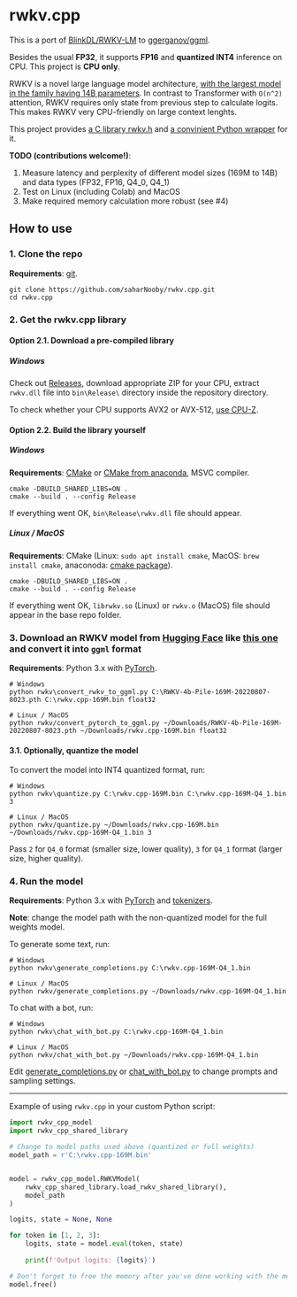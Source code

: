 # rwkv.cpp

This is a port of [BlinkDL/RWKV-LM](https://github.com/BlinkDL/RWKV-LM) to [ggerganov/ggml](https://github.com/ggerganov/ggml).

Besides the usual **FP32**, it supports **FP16** and **quantized INT4** inference on CPU. This project is **CPU only**.

RWKV is a novel large language model architecture, [with the largest model in the family having 14B parameters](https://huggingface.co/BlinkDL/rwkv-4-pile-14b). In contrast to Transformer with `O(n^2)` attention, RWKV requires only state from previous step to calculate logits. This makes RWKV very CPU-friendly on large context lenghts.

This project provides [a C library rwkv.h](rwkv.h) and [a convinient Python wrapper](rwkv%2Frwkv_cpp_model.py) for it.

**TODO (contributions welcome!)**:

1. Measure latency and perplexity of different model sizes (169M to 14B) and data types (FP32, FP16, Q4_0, Q4_1)
2. Test on Linux (including Colab) and MacOS
3. Make required memory calculation more robust (see #4)

## How to use

### 1. Clone the repo

**Requirements**: [git](https://gitforwindows.org/).

```commandline
git clone https://github.com/saharNooby/rwkv.cpp.git
cd rwkv.cpp
```

### 2. Get the rwkv.cpp library

#### Option 2.1. Download a pre-compiled library

##### Windows

Check out [Releases](https://github.com/saharNooby/rwkv.cpp/releases), download appropriate ZIP for your CPU, extract `rwkv.dll` file into `bin\Release\` directory inside the repository directory.

To check whether your CPU supports AVX2 or AVX-512, [use CPU-Z](https://www.cpuid.com/softwares/cpu-z.html).

#### Option 2.2. Build the library yourself

##### Windows

**Requirements**: [CMake](https://cmake.org/download/) or [CMake from anaconda](https://anaconda.org/conda-forge/cmake), MSVC compiler.

```commandline
cmake -DBUILD_SHARED_LIBS=ON .
cmake --build . --config Release
```

If everything went OK, `bin\Release\rwkv.dll` file should appear.

##### Linux / MacOS

**Requirements**: CMake (Linux: `sudo apt install cmake`, MacOS: `brew install cmake`, anaconoda: [cmake package](https://anaconda.org/conda-forge/cmake)).

```commandline
cmake -DBUILD_SHARED_LIBS=ON .
cmake --build . --config Release
```

If everything went OK, `librwkv.so` (Linux) or `rwkv.o` (MacOS) file should appear in the base repo folder.


### 3. Download an RWKV model from [Hugging Face](https://huggingface.co/BlinkDL) like [this one](https://huggingface.co/BlinkDL/rwkv-4-pile-169m/blob/main/RWKV-4-Pile-169M-20220807-8023.pth) and convert it into `ggml` format

**Requirements**: Python 3.x with [PyTorch](https://pytorch.org/get-started/locally/).

```commandline
# Windows
python rwkv\convert_rwkv_to_ggml.py C:\RWKV-4b-Pile-169M-20220807-8023.pth C:\rwkv.cpp-169M.bin float32

# Linux / MacOS
python rwkv/convert_pytorch_to_ggml.py ~/Downloads/RWKV-4b-Pile-169M-20220807-8023.pth ~/Downloads/rwkv.cpp-169M.bin float32
```

#### 3.1. Optionally, quantize the model

To convert the model into INT4 quantized format, run:

```commandline
# Windows
python rwkv\quantize.py C:\rwkv.cpp-169M.bin C:\rwkv.cpp-169M-Q4_1.bin 3

# Linux / MacOS
python rwkv/quantize.py ~/Downloads/rwkv.cpp-169M.bin ~/Downloads/rwkv.cpp-169M-Q4_1.bin 3
```

Pass `2` for `Q4_0` format (smaller size, lower quality), `3` for `Q4_1` format (larger size, higher quality).

### 4. Run the model

**Requirements**: Python 3.x with [PyTorch](https://pytorch.org/get-started/locally/) and [tokenizers](https://pypi.org/project/tokenizers/).

**Note**: change the model path with the non-quantized model for the full weights model.

To generate some text, run:

```commandline
# Windows
python rwkv\generate_completions.py C:\rwkv.cpp-169M-Q4_1.bin

# Linux / MacOS
python rwkv/generate_completions.py ~/Downloads/rwkv.cpp-169M-Q4_1.bin
```

To chat with a bot, run:

```commandline
# Windows
python rwkv\chat_with_bot.py C:\rwkv.cpp-169M-Q4_1.bin

# Linux / MacOS
python rwkv/chat_with_bot.py ~/Downloads/rwkv.cpp-169M-Q4_1.bin
```

Edit [generate_completions.py](rwkv%2Fgenerate_completions.py) or [chat_with_bot.py](rwkv%2Fchat_with_bot.py) to change prompts and sampling settings.

---

Example of using `rwkv.cpp` in your custom Python script:

```python
import rwkv_cpp_model
import rwkv_cpp_shared_library

# Change to model paths used above (quantized or full weights) 
model_path = r'C:\rwkv.cpp-169M.bin'


model = rwkv_cpp_model.RWKVModel(
    rwkv_cpp_shared_library.load_rwkv_shared_library(),
    model_path
)

logits, state = None, None

for token in [1, 2, 3]:
    logits, state = model.eval(token, state)
    
    print(f'Output logits: {logits}')

# Don't forget to free the memory after you've done working with the model
model.free()

```
